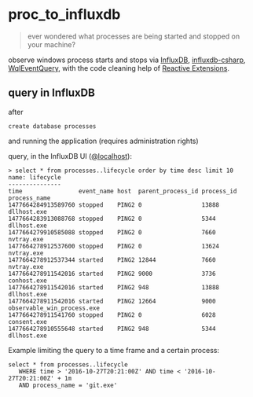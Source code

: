 # proc_to_influxdb

> ever wondered what processes are being started and stopped on your machine?

observe windows process starts and stops via [InfluxDB](https://www.influxdata.com/time-series-platform/influxdb/), [influxdb-csharp](https://github.com/influxdata/influxdb-csharp), [WqlEventQuery](), with the code cleaning help of [Reactive Extensions](https://github.com/Reactive-Extensions/Rx.NET).

## query in InfluxDB

after

```
create database processes
```

and running the application (requires administration rights)

query, in the InfluxDB UI ([@localhost](http://localhost:8083/)):

```
> select * from processes..lifecycle order by time desc limit 10
name: lifecycle
---------------
time                event_name host  parent_process_id process_id process_name
1477664284913589760 stopped    PING2 0                 13888      dllhost.exe
1477664283913088768 stopped    PING2 0                 5344       dllhost.exe
1477664279910585088 stopped    PING2 0                 7660       nvtray.exe
1477664278912537600 stopped    PING2 0                 13624      nvtray.exe
1477664278912537344 started    PING2 12844             7660       nvtray.exe
1477664278911542016 started    PING2 9000              3736       conhost.exe
1477664278911542016 started    PING2 948               13888      dllhost.exe
1477664278911542016 started    PING2 12664             9000       observable_win_process.exe
1477664278911541760 stopped    PING2 0                 6028       consent.exe
1477664278910555648 started    PING2 948               5344       dllhost.exe
```

Example limiting the query to a time frame and a certain process:

```
select * from processes..lifecycle
   WHERE time > '2016-10-27T20:21:00Z' AND time < '2016-10-27T20:21:00Z' + 1m
   AND process_name = 'git.exe'
```

